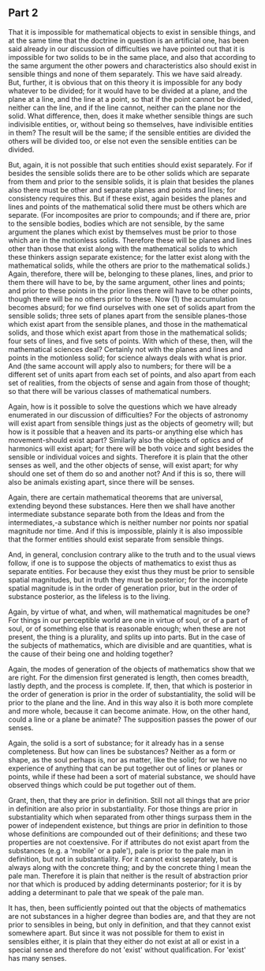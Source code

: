 ## Part 2

That it is impossible for mathematical objects to exist in sensible things, and at the same time that the doctrine in question is an artificial one, has been said already in our discussion of difficulties we have pointed out that it is impossible for two solids to be in the same place, and also that according to the same argument the other powers and characteristics also should exist in sensible things and none of them separately.
This we have said already.
But, further, it is obvious that on this theory it is impossible for any body whatever to be divided; for it would have to be divided at a plane, and the plane at a line, and the line at a point, so that if the point cannot be divided, neither can the line, and if the line cannot, neither can the plane nor the solid.
What difference, then, does it make whether sensible things are such indivisible entities, or, without being so themselves, have indivisible entities in them?
The result will be the same; if the sensible entities are divided the others will be divided too, or else not even the sensible entities can be divided.

But, again, it is not possible that such entities should exist separately.
For if besides the sensible solids there are to be other solids which are separate from them and prior to the sensible solids, it is plain that besides the planes also there must be other and separate planes and points and lines; for consistency requires this.
But if these exist, again besides the planes and lines and points of the mathematical solid there must be others which are separate.
(For incomposites are prior to compounds; and if there are, prior to the sensible bodies, bodies which are not sensible, by the same argument the planes which exist by themselves must be prior to those which are in the motionless solids.
Therefore these will be planes and lines other than those that exist along with the mathematical solids to which these thinkers assign separate existence; for the latter exist along with the mathematical solids, while the others are prior to the mathematical solids.)
Again, therefore, there will be, belonging to these planes, lines, and prior to them there will have to be, by the same argument, other lines and points; and prior to these points in the prior lines there will have to be other points, though there will be no others prior to these.
Now (1) the accumulation becomes absurd; for we find ourselves with one set of solids apart from the sensible solids; three sets of planes apart from the sensible planes-those which exist apart from the sensible planes, and those in the mathematical solids, and those which exist apart from those in the mathematical solids; four sets of lines, and five sets of points.
With which of these, then, will the mathematical sciences deal?
Certainly not with the planes and lines and points in the motionless solid; for science always deals with what is prior.
And (the same account will apply also to numbers; for there will be a different set of units apart from each set of points, and also apart from each set of realities, from the objects of sense and again from those of thought; so that there will be various classes of mathematical numbers.

Again, how is it possible to solve the questions which we have already enumerated in our discussion of difficulties?
For the objects of astronomy will exist apart from sensible things just as the objects of geometry will; but how is it possible that a heaven and its parts-or anything else which has movement-should exist apart?
Similarly also the objects of optics and of harmonics will exist apart; for there will be both voice and sight besides the sensible or individual voices and sights.
Therefore it is plain that the other senses as well, and the other objects of sense, will exist apart; for why should one set of them do so and another not?
And if this is so, there will also be animals existing apart, since there will be senses.

Again, there are certain mathematical theorems that are universal, extending beyond these substances.
Here then we shall have another intermediate substance separate both from the Ideas and from the intermediates,-a substance which is neither number nor points nor spatial magnitude nor time.
And if this is impossible, plainly it is also impossible that the former entities should exist separate from sensible things.

And, in general, conclusion contrary alike to the truth and to the usual views follow, if one is to suppose the objects of mathematics to exist thus as separate entities.
For because they exist thus they must be prior to sensible spatial magnitudes, but in truth they must be posterior; for the incomplete spatial magnitude is in the order of generation prior, but in the order of substance posterior, as the lifeless is to the living.

Again, by virtue of what, and when, will mathematical magnitudes be one?
For things in our perceptible world are one in virtue of soul, or of a part of soul, or of something else that is reasonable enough; when these are not present, the thing is a plurality, and splits up into parts.
But in the case of the subjects of mathematics, which are divisible and are quantities, what is the cause of their being one and holding together?

Again, the modes of generation of the objects of mathematics show that we are right.
For the dimension first generated is length, then comes breadth, lastly depth, and the process is complete.
If, then, that which is posterior in the order of generation is prior in the order of substantiality, the solid will be prior to the plane and the line.
And in this way also it is both more complete and more whole, because it can become animate.
How, on the other hand, could a line or a plane be animate?
The supposition passes the power of our senses.

Again, the solid is a sort of substance; for it already has in a sense completeness.
But how can lines be substances?
Neither as a form or shape, as the soul perhaps is, nor as matter, like the solid; for we have no experience of anything that can be put together out of lines or planes or points, while if these had been a sort of material substance, we should have observed things which could be put together out of them.

Grant, then, that they are prior in definition.
Still not all things that are prior in definition are also prior in substantiality.
For those things are prior in substantiality which when separated from other things surpass them in the power of independent existence, but things are prior in definition to those whose definitions are compounded out of their definitions; and these two properties are not coextensive.
For if attributes do not exist apart from the substances (e.g.
a 'mobile' or a pale'), pale is prior to the pale man in definition, but not in substantiality.
For it cannot exist separately, but is always along with the concrete thing; and by the concrete thing I mean the pale man.
Therefore it is plain that neither is the result of abstraction prior nor that which is produced by adding determinants posterior; for it is by adding a determinant to pale that we speak of the pale man.

It has, then, been sufficiently pointed out that the objects of mathematics are not substances in a higher degree than bodies are, and that they are not prior to sensibles in being, but only in definition, and that they cannot exist somewhere apart.
But since it was not possible for them to exist in sensibles either, it is plain that they either do not exist at all or exist in a special sense and therefore do not 'exist' without qualification.
For 'exist' has many senses.

